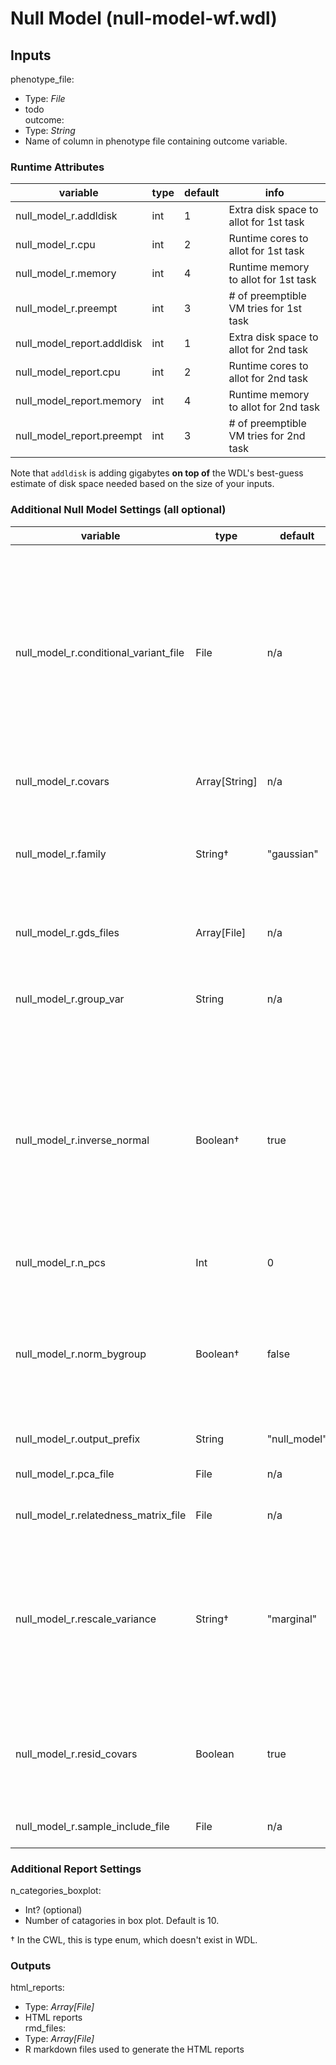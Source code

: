 # Null Model (null-model-wf.wdl)


## Inputs
phenotype_file:
* Type: *File*
* todo  
outcome:
* Type: *String*
* Name of column in phenotype file containing outcome variable.


### Runtime Attributes
| variable          			| type | default | info   										|
|---------------------------	|---   |-------- |------------------------------------------	|
| null_model_r.addldisk 		| int  | 1       | Extra disk space to allot for 1st task    	|
| null_model_r.cpu	 			| int  | 2       | Runtime cores to allot for 1st task          |
| null_model_r.memory  			| int  | 4       | Runtime memory to allot for 1st task   	    |
| null_model_r.preempt 			| int  | 3       | # of preemptible VM tries for 1st task       |
| null_model_report.addldisk 	| int  | 1       | Extra disk space to allot for 2nd task    	|
| null_model_report.cpu	 		| int  | 2       | Runtime cores to allot for 2nd task          |
| null_model_report.memory  	| int  | 4       | Runtime memory to allot for 2nd task   	    |
| null_model_report.preempt 	| int  | 3       | # of preemptible VM tries for 2nd task       |  

Note that `addldisk` is adding gigabytes **on top of** the WDL's best-guess estimate of disk space needed based on the size of your inputs.

### Additional Null Model Settings (all optional)

| variable          			            | type     | default|info                                 |
|---------------------------------------	|----------|------- |------------------------------------	|
| null_model_r.conditional_variant_file 	| File     | n/a    | RData file with a data.frame of identifiers for variants to be included as covariates for conditional analysis. Columns should include “chromosome” and “variant.id” that match the variant.id in the GDS files. The alternate allele dosage of these variants will be included as covariates in the analysis.	|
| null_model_r.covars 						| Array[String]     | n/a   | Names of columns phenotype_file containing covariates.		|
| null_model_r.family						| String†  | "gaussian"   | Depending on the output type (quantitative or qualitative) one of possible values should be chosen: gaussian, binomial, poisson.    	|
| null_model_r.gds_files 					| Array[File]     | n/a   | List of gds files. Required if conditional_variant_file is specified.    	|
| null_model_r.group_var 					| String     | n/a   | Name of covariate to provide groupings for heterogeneous residual error variances in the mixed model.    	|
| null_model_r.inverse_normal 				| Boolean† | true   | TRUE if a two-stage model should be implemented. Stage 1: a null model is fit using the original outcome variable. Stage 2: a second null model is fit using the inverse-normal transformed residuals from Stage 1 as the outcome variable. When FALSE, only the Stage 1 model is fit.  Only applies when Family is “gaussian”.   	|
| null_model_r.n_pcs 						| Int	   | 0   	| Number of PCs from PCA file to include as covariates.    	|
| null_model_r.norm_bygroup 				| Boolean† | false  | Applies only if Two stage model is TRUE and Group variate is provided. If TRUE,the inverse-normal transformation (and rescaling) is done on each group separately. If FALSE, this is done on all samples jointly.		|
| null_model_r.output_prefix				| String   | "null_model"   | Base for all output file names.    	|
| null_model_r.pca_file 					| File     | n/a    | RData file with PCA results created by PC-AiR.    	|
| null_model_r.relatedness_matrix_file 		| File     | n/a    | RData or GDS file with a kinship matrix or GRM.    	|
| null_model_r.rescale_variance 			| String†  | "marginal"    | Applies only if Inverse normal is TRUE and Group variate is provided. Controls whether to rescale the variance for each group after inverse-normal transform, restoring it to the original variance before the transform. Options are marginal, varcomp, or none.    	|
| null_model_r.resid_covars 				| Boolean| true   | Applies only if Inverse normal is TRUE. Logical for whether covariates should be included in the second null model using the residuals as the outcome variable.    	|
| null_model_r.sample_include_file 			| File | n/a |  RData file with vector of sample.id to include.		|

### Additional Report Settings
n_categories_boxplot:
* Int? (optional)
* Number of catagories in box plot. Default is 10.

† In the CWL, this is type enum, which doesn't exist in WDL.

### Outputs
html_reports:  
* Type: *Array[File]*  
* HTML reports  
rmd_files:  
* Type: *Array[File]*  
* R markdown files used to generate the HTML reports  



